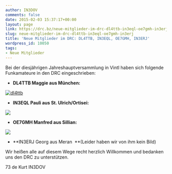 ```yaml
---
author: IN3DOV
comments: false
date: 2015-02-03 15:37:17+00:00
layout: page
link: https://drc.bz/neue-mitglieder-im-drc-dl4ttb-in3eql-oe7gmh-in3erj/
slug: neue-mitglieder-im-drc-dl4ttb-in3eql-oe7gmh-in3erj
title: 'Neue Mitglieder im DRC: DL4TTB, IN3EQL, OE7GMH, IN3ERJ'
wordpress_id: 10050
tags:
- Neue Mitglieder
---
```


Bei der diesjährigen Jahreshauptversammlung in Vintl haben sich folgende Funkamateure in den DRC eingeschrieben:



	
  * **DL4TTB Maggie aus München:**


[![dl4ttb](https://drc.bz/wp-content/uploads/2015/02/dl4ttb.jpg)](https://drc.bz/wp-content/uploads/2015/02/dl4ttb.jpg)



	
  * **IN3EQL Pauli aus St. Ulrich/Ortisei:**




![](http://files.qrz.com/l/in3eql/iw3but.jpg)






	
  * **OE7GMH Manfred aus Sillian:**




![](http://files.qrz.com/h/oe7gmh/OE7GMH_327x266.jpg)






	
  * **IN3ERJ Georg aus Meran  **(Leider haben wir von ihm kein Bild)




Wir heißen alle auf diesem Wege recht herzlich Willkommen und bedanken uns den DRC zu unterstützen.

73 de Kurt IN3DOV

